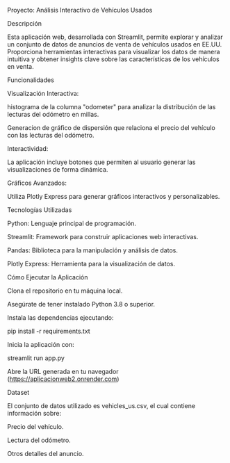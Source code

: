 Proyecto: Análisis Interactivo de Vehículos Usados

Descripción

Esta aplicación web, desarrollada con Streamlit, permite explorar y analizar un conjunto de datos de anuncios de venta de vehículos usados en EE.UU. Proporciona herramientas interactivas para visualizar los datos de manera intuitiva y obtener insights clave sobre las características de los vehículos en venta.

Funcionalidades

Visualización Interactiva:

 histograma de la columna "odometer" para analizar la distribución de las lecturas del odómetro en millas.

Generacion de gráfico de dispersión que relaciona el precio del vehículo con las lecturas del odómetro.

Interactividad:

La aplicación incluye botones que permiten al usuario generar las visualizaciones de forma dinámica.

Gráficos Avanzados:

Utiliza Plotly Express para generar gráficos interactivos y personalizables.

Tecnologías Utilizadas

Python: Lenguaje principal de programación.

Streamlit: Framework para construir aplicaciones web interactivas.

Pandas: Biblioteca para la manipulación y análisis de datos.

Plotly Express: Herramienta para la visualización de datos.

Cómo Ejecutar la Aplicación

Clona el repositorio en tu máquina local.

Asegúrate de tener instalado Python 3.8 o superior.

Instala las dependencias ejecutando:

pip install -r requirements.txt

Inicia la aplicación con:

streamlit run app.py

Abre la URL generada en tu navegador (https://aplicacionweb2.onrender.com)

Dataset

El conjunto de datos utilizado es vehicles_us.csv, el cual contiene información sobre:

Precio del vehículo.

Lectura del odómetro.

Otros detalles del anuncio.